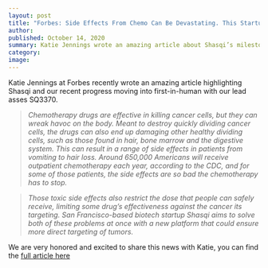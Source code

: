 ```yaml
---
layout: post
title: "Forbes: Side Effects From Chemo Can Be Devastating. This Startup Aims To Change That."
author:
published: October 14, 2020
summary: Katie Jennings wrote an amazing article about Shasqi’s milestone moving into the clinic with our first patients in the last quarter.
category:
image:
---
```


Katie Jennings at Forbes recently wrote an amazing article highlighting Shasqi and our recent progress moving into first-in-human with our lead asses SQ3370.

> _Chemotherapy drugs are effective in killing cancer cells, but they can wreak havoc on the body. Meant to destroy quickly dividing cancer cells, the drugs can also end up damaging other healthy dividing cells, such as those found in hair, bone marrow and the digestive system. This can result in a range of side effects in patients from vomiting to hair loss. Around 650,000 Americans will receive outpatient chemotherapy each year, according to the CDC, and for some of those patients, the side effects are so bad the chemotherapy has to stop._

> _Those toxic side effects also restrict the dose that people can safely receive, limiting some drug’s effectiveness against the cancer its targeting. San Francisco-based biotech startup Shasqi aims to solve both of these problems at once with a new platform that could ensure more direct targeting of tumors._

We are very honored and excited to share this news with Katie, you can find the [full article here](https://www.forbes.com/sites/katiejennings/2020/10/14/side-effects-from-chemo-can-be-devastating-this-startup-aims-to-change-that/#59e076774127)
